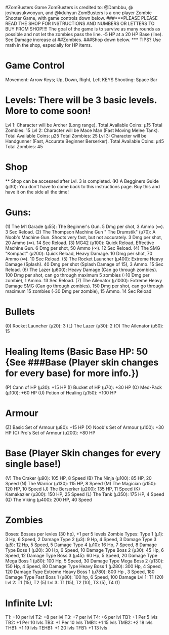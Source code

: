 #ZomBusters Game
ZomBusters is credited to: @Dambbu, @ joshuasukwooyun, and @kduhyun
ZomBusters is a one player Zombie Shooter Game, with game controls down below. 
###***PLEASE PLEASE READ THE SHOP FOR INSTRUCTIONS AND NUMBERS OR LETTERS TO BUY FROM SHOP!!!!
The goal of the game is to survive as many rounds as possible and not let the zombies pass the line. -5 HP at a 20 HP Base (line).
See Damage increase at ##Zombies. 
###Shop down below. 
*** TIPS? Use math in the shop, especially for HP items. 
# Game Control
Movement: Arrow Keys; Up, Down, Right, Left KEYS
Shooting: Space Bar
# Levels: There will be 3 basic levels. More to come soon!
Lvl 1: Character will be Archer (Long range). Total Available Coins: µ15       Total Zombies: 15
Lvl 2: Character will be Mace Man (Fast Moving Melee Tank). Total Available Coins: µ25  Total Zombies: 25
Lvl 3: Character will be Handgunner (Fast, Accurate Beginner Berserker). Total Available Coins: µ45 Total Zombies: 45
# Shop
** Shop can be accessed after Lvl. 3 is completed. 
(K) A Begginers Guide (µ30): You don't have to come back to this instructions page. Buy this and have it on the side all the time!
# Guns: 
 (1) The M1 Garade (µ55): The Beginner's Gun. 5 Dmg per shot, 3 Ammo (∞). 3 Sec Reload. 
 (2) The Thompson Machine Gun " The Drumstik" (µ70): A Noob's Machine Gun. Shoots very fast, but not accurately. 3 Dmg per shot, 20 Ammo (∞). 14 Sec Reload. 
 (3) MG42 (µ100): Quick Reload, Effective Machine Gun. 6 Dmg per shot, 50 Ammo (∞). 12 Sec Reload. 
 (4) The SMG "Kompact" (µ200): Quick Reload, Heavy Damage. 10 Dmg per shot, 70 Ammo (∞). 10 Sec Reload. 
 (5) The Rocket Launcher (µ400): Extreme Heavy Damage (Splash). 40 Dmg per shot (Splash Damage of 15), 3 Ammo. 15 Sec Reload. 
 (6) The Lazer (µ600): Heavy Damage (Can go through zombies). 100 Dmg per shot, can go through maximum 5 zombies (-10 Dmg per zombie), 1 Ammo. 13 Sec Reload. 
 (7) The Ailenator (µ1000): Extreme Heavy Damage SMG (Can go through zombies). 150 Dmg per shot, can go through maximum 15 zombies (-30 Dmg per zombie), 15 Ammo. 14 Sec Reload
# Bullets
 (0) Rocket Launcher (µ20): 3
 (L) The Lazer (µ30): 2
 (O) The Ailenator (µ50): 15
# Healing Items (Basic Base HP: 50 {See ###Base (Player skin changes for every base) for more info.})
 (P) Cann of HP (µ30): +15 HP
 (I) Bucket of HP (µ70): +30 HP
 (O) Med-Pack (µ100): +60 HP
 (U) Potion of Healing (µ150): +100 HP
# Armour
 (Z) Basic Set of Armour (µ80): +15 HP
 (X) Noob's Set of Armour (µ100): +30 HP
 (C) Pro's Set of Armour (µ200): +80 HP

# Base (Player Skin changes for every single base!)
 (V) The Craker (µ90): 105 HP, 8 Speed
 (B) The Ninja (µ100): 85 HP, 20 Speed
 (N) The Warrior (µ130): 115 HP, 8 Speed
 (M) The Magician (µ150): 120 HP, 10 Speed
 (J) The Berserker (µ200): 135 HP, 11 Speed
 (K) Kamakazier (µ300): 150 HP, 25 Speed
 (L) The Tank (µ350): 175 HP, 4 Speed
 (Q) The Viking (µ400): 200 HP, 40 Speed

# Zombies
 Boses: Bosses per levles (30 hp), +1 per 5 levels
 Zombie Types: 
 Type 1 (µ1): 3 Hp, 6 Speed, 2 Damage
 Type 2 (µ3): 9 Hp, 4 Speed, 3 Damage
 Type 3 (µ5): 12 Hp, 5 Speed, 5 Damage
 Type 4 (µ10): 16 Hp, 7 Speed, 8 Damage
 Type Boss 1 (µ20): 30 Hp, 6 Speed, 10 Damage
 Type Boss 2 (µ30): 45 Hp, 6 Speed, 12 Damage
 Type Boss 3 (µ45): 60 Hp, 5 Speed, 20 Damage
 Type Mega Boss 1 (µ80): 100 Hp, 5 Speed, 30 Damage
 Type Mega Boss 2 (µ130): 150 Hp, 4 Speed, 80 Damage
 Type Heavy Boss 1 (µ280): 300 Hp, 4 Speed, 120 Damage
 Type Extreme Heavy Boss 1 (µ780): 800 Hp , 3 Speed, 180 Damage
 Type Fast Boss 1 (µ80): 100 hp, 6 Speed, 100 Damage
 Lvl 1: T1 (20)
 Lvl 2: T1 (15), T2 (5)
 Lvl 3: T1 (15), T2 (10), T3 (5), T4 (1)
# Infinite Lvl: 
   T1: +10 per lvl
   T2: +8 per lvl
   T3: +7 per lvl
   T4: +6 per lvl
   TB1: +1 Per 5 lvls
   TB2: +1 Per 10 lvls
   TB3: +1 Per 10 lvls
   TMB1: +1 15 lvls
   TMB2: +2 18 lvls
   THB1: +1 19 lvls
   TEHB1: +1 20 lvls
   TFB1: +1 13 lvls
